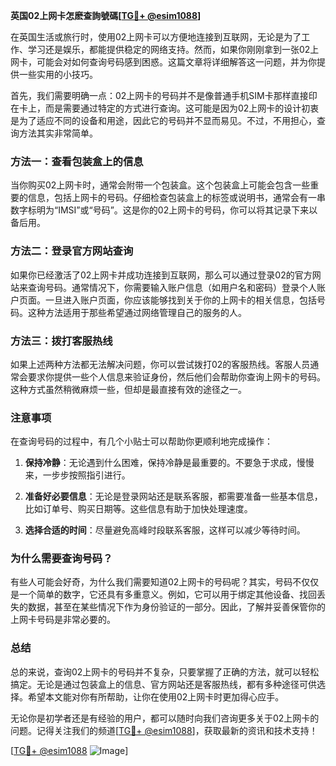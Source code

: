 **英国02上网卡怎麽查詢號碼[[TG💪+ @esim1088](https://t.me/s/esim1088)]**

在英国生活或旅行时，使用02上网卡可以方便地连接到互联网，无论是为了工作、学习还是娱乐，都能提供稳定的网络支持。然而，如果你刚刚拿到一张02上网卡，可能会对如何查询号码感到困惑。这篇文章将详细解答这一问题，并为你提供一些实用的小技巧。

首先，我们需要明确一点：02上网卡的号码并不是像普通手机SIM卡那样直接印在卡上，而是需要通过特定的方式进行查询。这可能是因为02上网卡的设计初衷是为了适应不同的设备和用途，因此它的号码并不显而易见。不过，不用担心，查询方法其实非常简单。

### 方法一：查看包装盒上的信息

当你购买02上网卡时，通常会附带一个包装盒。这个包装盒上可能会包含一些重要的信息，包括上网卡的号码。仔细检查包装盒上的标签或说明书，通常会有一串数字标明为“IMSI”或“号码”。这是你的02上网卡的号码，你可以将其记录下来以备后用。

### 方法二：登录官方网站查询

如果你已经激活了02上网卡并成功连接到互联网，那么可以通过登录02的官方网站来查询号码。通常情况下，你需要输入账户信息（如用户名和密码）登录个人账户页面。一旦进入账户页面，你应该能够找到关于你的上网卡的相关信息，包括号码。这种方法适用于那些希望通过网络管理自己的服务的人。

### 方法三：拨打客服热线

如果上述两种方法都无法解决问题，你可以尝试拨打02的客服热线。客服人员通常会要求你提供一些个人信息来验证身份，然后他们会帮助你查询上网卡的号码。这种方式虽然稍微麻烦一些，但却是最直接有效的途径之一。

### 注意事项

在查询号码的过程中，有几个小贴士可以帮助你更顺利地完成操作：

1. **保持冷静**：无论遇到什么困难，保持冷静是最重要的。不要急于求成，慢慢来，一步步按照指引进行。
   
2. **准备好必要信息**：无论是登录网站还是联系客服，都需要准备一些基本信息，比如订单号、购买日期等。这些信息有助于加快处理速度。

3. **选择合适的时间**：尽量避免高峰时段联系客服，这样可以减少等待时间。

### 为什么需要查询号码？

有些人可能会好奇，为什么我们需要知道02上网卡的号码呢？其实，号码不仅仅是一个简单的数字，它还具有多重意义。例如，它可以用于绑定其他设备、找回丢失的数据，甚至在某些情况下作为身份验证的一部分。因此，了解并妥善保管你的上网卡号码是非常必要的。

### 总结

总的来说，查询02上网卡的号码并不复杂，只要掌握了正确的方法，就可以轻松搞定。无论是通过包装盒上的信息、官方网站还是客服热线，都有多种途径可供选择。希望本文能对你有所帮助，让你在使用02上网卡时更加得心应手。

无论你是初学者还是有经验的用户，都可以随时向我们咨询更多关于02上网卡的问题。记得关注我们的频道[[TG💪+ @esim1088](https://t.me/s/esim1088)]，获取最新的资讯和技术支持！

[[TG💪+ @esim1088](https://t.me/s/esim1088) ![Image](https://i.postimg.cc/4NQfJmqS/Snipaste-2025-05-13-00-14-12.png)]